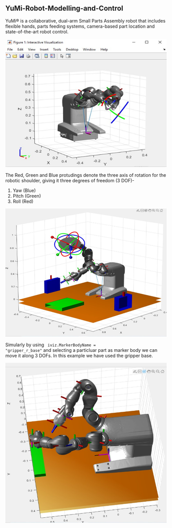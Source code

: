 ## YuMi-Robot-Modelling-and-Control

YuMi® is a collaborative, dual-arm Small Parts Assembly robot that 
includes flexible hands, parts feeding systems, camera-based part location and state-of-the-art robot control.

<img src="https://github.com/souvik0306/YuMi-Robot-Modelling-and-Control/blob/master/YuMi_Robot_First_Look.jpg" width="550" height="400">

The Red, Green and Blue protudings denote the three axis of rotation for the robotic shoulder, giving it three degrees of freedom (3 DOF)- 
1. Yaw (Blue)
2. Pitch (Green)
3. Roll (Red)

<img src="https://github.com/souvik0306/YuMi-Robot-Modelling-and-Control/blob/master/Yumi_Enlarged.jpg" width="550" height="400">

Simularly by using  <code> iviz.MarkerBodyName = "gripper_r_base"</code> and selecting a particluar part as marker body we can move it along 3 DOFs. 
In this example we have used the gripper base. 

<img src="https://github.com/souvik0306/YuMi-Robot-Modelling-and-Control/blob/master/YuMi_Enlarged_DOFs.jpg" width="650" height="500">
